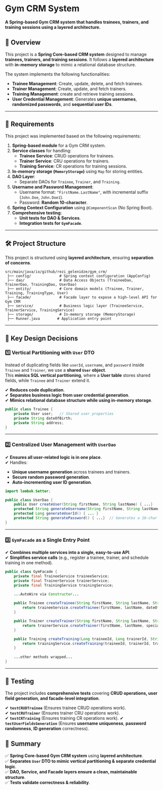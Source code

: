 # **Gym CRM System**
**A Spring-based Gym CRM system that handles trainees, trainers, and training sessions using a layered architecture.**

## **📌 Overview**
This project is a **Spring Core-based CRM system** designed to manage **trainees, trainers, and training sessions**. It follows a **layered architecture** with **in-memory storage** to mimic a relational database structure.

The system implements the following functionalities:
- **Trainee Management**: Create, update, delete, and fetch trainees.
- **Trainer Management**: Create, update, and fetch trainers.
- **Training Management**: create and retrieve training sessions.
- **User Credential Management**: Generates **unique usernames**, **randomized passwords**, and **sequential user IDs**.

---

## **📜 Requirements**
This project was implemented based on the following requirements:
1. **Spring-based module** for a Gym CRM system.
2. **Service classes** for handling:
    - **Trainee Service**: CRUD operations for trainees.
    - **Trainer Service**: CRU operations for trainers.
    - **Training Service**: CR operations for training sessions.
3. **In-memory storage (`MemoryStorage`)** using `Map` for storing entities.
4. **DAO Layer**:
    - Separate DAOs for `Trainee`, `Trainer`, and `Training`.
5. **Username and Password Management**:
    - Username format: `"FirstName.LastName"`, with incremental suffix (`John.Doe`, `John.Doe1`).
    - Password: **Random 10-character**.
6. **Spring Context Configuration** using `@ComponentScan` (No Spring Boot).
7. **Comprehensive testing**:
    - **Unit tests for DAO & Services**.
    - **Integration tests for `GymFacade`**.

---

## **🛠 Project Structure**
This project is structured using **layered architecture**, ensuring **separation of concerns**.

```
src/main/java/io/github/rezi_gelenidze/gym_crm/
 ├── config/             # Spring context configuration (AppConfig)
 ├── dao/                # Data Access Objects (TraineeDao, TrainerDao, TrainingDao, UserDao)
 ├── entity/             # Core domain models (Trainee, Trainer, Training, TrainingType, User)
 ├── facade/             # Facade layer to expose a high-level API for Gym CRM
 ├── service/            # Business logic layer (TraineeService, TrainerService, TrainingService)
 ├── storage/            # In-memory storage (MemoryStorage)
 ├── Runner.java        # Application entry point
```

---

## **📌 Key Design Decisions**

### **1️⃣ Vertical Partitioning with `User` DTO**
Instead of duplicating fields like `userId`, `username`, and `password` inside `Trainee` and `Trainer`, we use a **shared `User` object**.  
This **mimics SQL vertical partitioning**, where a **User table** stores shared fields, while `Trainee` and `Trainer` extend it.

✔ **Reduces code duplication**.  
✔ **Separates business logic from user credential generation**.  
✔ **Mimics relational database structure while using in-memory storage**.

```java
public class Trainee {
    private User user;   // Shared user properties
    private String dateOfBirth;
    private String address;
}
```

---

### **2️⃣ Centralized User Management with `UserDao`**
✔ **Ensures all user-related logic is in one place**.  
✔ Handles:
- **Unique username generation** across trainees and trainers.
- **Secure random password generation**.
- **Auto-incrementing user ID generation**.

```java
import lombok.Setter;

public class UserDao {
    public User createUser(String firstName, String lastName) { ...}
    protected String generateUsername(String firstName, String lastName) { ...}
    protected Long generateUserId() { ... }
    protected String generatePassword() { ...}  // Generates a 10-char secure random password
}
```

---

### **3️⃣ `GymFacade` as a Single Entry Point**
✔ **Combines multiple services into a single, easy-to-use API**.  
✔ **Simplifies service calls** (e.g., register a trainee, trainer, and schedule training in one method).

```java
public class GymFacade {
    private final TraineeService traineeService;
    private final TrainerService trainerService;
    private final TrainingService trainingService;

    ...AutoWire via Constructor...
    
    public Trainee createTrainee(String firstName, String lastName, String dateOfBirth, String address) {
        return traineeService.createTrainee(firstName, lastName, dateOfBirth, address);
    }

    public Trainer createTrainer(String firstName, String lastName, String specialization) {
        return trainerService.createTrainer(firstName, lastName, specialization);
    }

    public Training createTraining(Long traineeId, Long trainerId, String trainingName, TrainingType trainingType, String trainingDate, Duration duration) {
        return trainingService.createTraining(traineeId, trainerId, trainingName, trainingType, trainingDate, duration);
    }
    
    ...other methods wrapped...
}
```

---

## **🧪 Testing**
The project includes **comprehensive tests** covering **CRUD operations, user field generation, and facade-level integration**.

✔ **`testCRUDTrainee`** (Ensures trainee CRUD operations work).  
✔ **`testCRUTrainer`** (Ensures trainer CRU operations work).  
✔ **`testCRTraining`** (Ensures training CR operations work).
✔ **`testUserFieldsGeneration`** (Ensures **username uniqueness**, **password randomness**, **ID generation** correctness).


## **📌 Summary**
✅ **Spring Core-based Gym CRM system** using **layered architecture**.  
✅ **Separates `User` DTO to mimic vertical partitioning & separate credential logic**.  
✅ **DAO, Service, and Facade layers ensure a clean, maintainable structure**.  
✅ **Tests validate correctness & reliability**.

